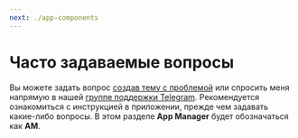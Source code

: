 ```yaml
---
next: ./app-components
---
```


# Часто задаваемые вопросы

Вы можете задать вопрос [создав тему с проблемой](https://github.com/MuntashirAkon/AppManager/issues/new) или спросить меня напрямую в нашей [группе поддержки Telegram](https://t.me/AppManagerAndroid). Рекомендуется ознакомиться с инструкцией в приложении, прежде чем задавать какие-либо вопросы. В этом разделе **App Manager** будет обозначаться как **AM**.
